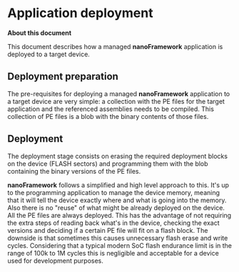 # Application deployment

**About this document**

This document describes how a managed **nanoFramework** application is deployed to a target device.

## Deployment preparation

The pre-requisites for deploying a managed **nanoFramework** application to a target device are very simple: a collection with the PE files for the target application and the referenced assemblies needs to be compiled. This collection of PE files is a blob with the binary contents of those files.

## Deployment

The deployment stage consists on erasing the required deployment blocks on the device (FLASH sectors) and programming them with the blob containing the binary versions of the PE files.

**nanoFramework** follows a simplified and high level approach to this. It's up to the programming application to manage the device memory, meaning that it will tell the device exactly where and what is going into the memory. 
Also there is no "reuse" of what might be already deployed on the device. All the PE files are always deployed. This has the advantage of not requiring the extra steps of reading back what's in the device, checking the exact versions and deciding if a certain PE file will fit on a flash block. The downside is that sometimes this causes unnecessary flash erase and write cycles. Considering that a typical modern SoC flash endurance limit is in the range of 100k to 1M cycles this is negligible and acceptable for a device used for development purposes.
